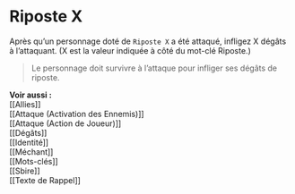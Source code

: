 # Riposte X
Après qu’un personnage doté de `Riposte X` a été attaqué, infligez X dégâts à l’attaquant. (X est la valeur indiquée à côté du mot-clé Riposte.) 

>Le personnage doit survivre à l’attaque pour infliger ses dégâts de riposte. 

**Voir aussi :**  
[[Allies]]  
[[Attaque (Activation des Ennemis)]]  
[[Attaque (Action de Joueur)]]  
[[Dégâts]]  
[[Identité]]  
[[Méchant]]  
[[Mots-clés]]  
[[Sbire]]  
[[Texte de Rappel]]  